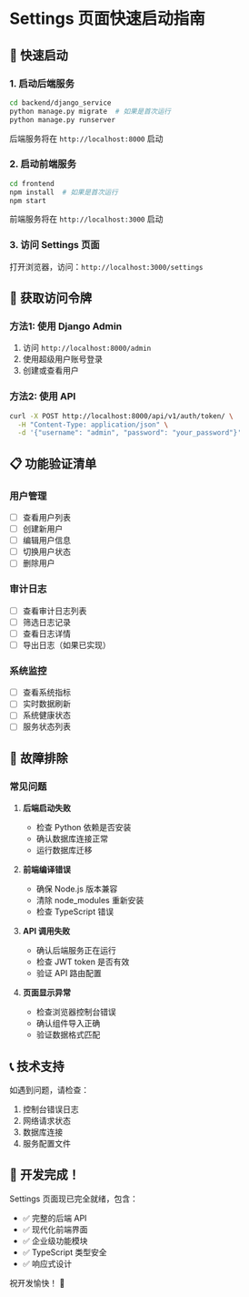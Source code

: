 # Settings 页面快速启动指南

## 🚀 快速启动

### 1. 启动后端服务
```bash
cd backend/django_service
python manage.py migrate  # 如果是首次运行
python manage.py runserver
```

后端服务将在 `http://localhost:8000` 启动

### 2. 启动前端服务
```bash
cd frontend
npm install  # 如果是首次运行
npm start
```

前端服务将在 `http://localhost:3000` 启动

### 3. 访问 Settings 页面
打开浏览器，访问：`http://localhost:3000/settings`

## 🔑 获取访问令牌

### 方法1: 使用 Django Admin
1. 访问 `http://localhost:8000/admin`
2. 使用超级用户账号登录
3. 创建或查看用户

### 方法2: 使用 API
```bash
curl -X POST http://localhost:8000/api/v1/auth/token/ \
  -H "Content-Type: application/json" \
  -d '{"username": "admin", "password": "your_password"}'
```

## 📋 功能验证清单

### 用户管理
- [ ] 查看用户列表
- [ ] 创建新用户
- [ ] 编辑用户信息
- [ ] 切换用户状态
- [ ] 删除用户

### 审计日志
- [ ] 查看审计日志列表
- [ ] 筛选日志记录
- [ ] 查看日志详情
- [ ] 导出日志（如果已实现）

### 系统监控
- [ ] 查看系统指标
- [ ] 实时数据刷新
- [ ] 系统健康状态
- [ ] 服务状态列表

## 🔧 故障排除

### 常见问题

1. **后端启动失败**
   - 检查 Python 依赖是否安装
   - 确认数据库连接正常
   - 运行数据库迁移

2. **前端编译错误**
   - 确保 Node.js 版本兼容
   - 清除 node_modules 重新安装
   - 检查 TypeScript 错误

3. **API 调用失败**
   - 确认后端服务正在运行
   - 检查 JWT token 是否有效
   - 验证 API 路由配置

4. **页面显示异常**
   - 检查浏览器控制台错误
   - 确认组件导入正确
   - 验证数据格式匹配

## 📞 技术支持

如遇到问题，请检查：
1. 控制台错误日志
2. 网络请求状态
3. 数据库连接
4. 服务配置文件

## 🎉 开发完成！

Settings 页面现已完全就绪，包含：
- ✅ 完整的后端 API
- ✅ 现代化前端界面
- ✅ 企业级功能模块
- ✅ TypeScript 类型安全
- ✅ 响应式设计

祝开发愉快！ 🚀

